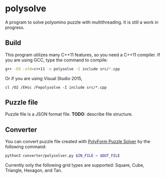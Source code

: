 # polysolve

A program to solve polyomino puzzle with multithreading. It is still a work in progress.

## Build

This program utilizes many C++11 features, so you need a C++11 compiler. If you are using GCC, type the command to compile:

```bash
g++ -O3 -std=c++11 -o polysolve -I include src/*.cpp
```

Or if you are using Visual Studio 2015,

```Batchfile
cl /O2 /EHsc /Fepolysolve -I include src/*.cpp
```

## Puzzle file

Puzzle file is a JSON format file. **TODO**: describe file structure.

## Converter

You can convert puzzle file created with [PolyForm Puzzle Solver](https://www.jaapsch.net/puzzles/polysolver.htm) by the following command:

```sh
python3 converter/polysolver.py $IN_FILE > $OUT_FILE
```

Currently only the following grid types are supported: Square, Cube, Triangle, Hexagon, and Tan.
